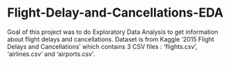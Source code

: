 # Flight-Delay-and-Cancellations-EDA
Goal of this project was to do Exploratory Data Analysis to get information about flight delays and cancellations.
Dataset is from Kaggle ‘2015 Flight Delays and Cancellations’ which contains 3 CSV files : ‘flights.csv’, ‘airlines.csv’ and ‘airports.csv’.
